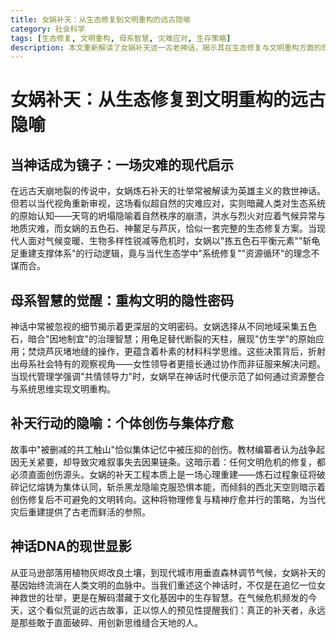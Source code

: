 ```yaml
---
title: 女娲补天：从生态修复到文明重构的远古隐喻
category: 社会科学
tags: [生态修复, 文明重构, 母系智慧, 灾难应对, 生存策略]
description: 本文重新解读了女娲补天这一古老神话，揭示其在生态修复与文明重构方面的现代意义。文章指出，女娲采取的五色石、神鳌足和芦灰等元素象征着系统性修复和资源循环利用的理念，与当代生态学观点不谋而合。此外，文中强调了母系智慧中的协作和系统思维在解决复杂问题上的重要性，并讨论了直面历史创伤对文明恢复的关键作用。通过这些分析，本文展示了古代神话中蕴含的宝贵生存智慧，为应对现代环境和社会挑战提供了独特的视角和启示。
---
```

# 女娲补天：从生态修复到文明重构的远古隐喻  

## 当神话成为镜子：一场灾难的现代启示  
在远古天崩地裂的传说中，女娲炼石补天的壮举常被解读为英雄主义的救世神话。但若以当代视角重新审视，这场看似超自然的灾难应对，实则暗藏人类对生态系统的原始认知——天穹的坍塌隐喻着自然秩序的崩溃，洪水与烈火对应着气候异常与地质灾难，而女娲的五色石、神鳌足与芦灰，恰似一套完整的生态修复方案。当现代人面对气候变暖、生物多样性锐减等危机时，女娲以"拣五色石平衡元素""斩龟足重建支撑体系"的行动逻辑，竟与当代生态学中"系统修复""资源循环"的理念不谋而合。  

## 母系智慧的觉醒：重构文明的隐性密码  
神话中常被忽视的细节揭示着更深层的文明密码。女娲选择从不同地域采集五色石，暗合"因地制宜"的治理智慧；用龟足替代断裂的天柱，展现"仿生学"的原始应用；焚烧芦灰堵地缝的操作，更蕴含着朴素的材料科学思维。这些决策背后，折射出母系社会特有的观察视角——女性领导者更擅长通过协作而非征服来解决问题。当现代管理学强调"共情领导力"时，女娲早在神话时代便示范了如何通过资源整合与系统思维实现文明重构。  

## 补天行动的隐喻：个体创伤与集体疗愈  
故事中"被删减的共工触山"恰似集体记忆中被压抑的创伤。教材编纂者认为战争起因无关紧要，却导致灾难叙事失去因果链条。这暗示着：任何文明危机的修复，都必须直面创伤源头。女娲的补天工程本质上是一场心理重建——炼石过程象征将破碎记忆熔铸为集体认同，斩杀黑龙隐喻克服恐惧本能，而倾斜的西北天空则暗示着创伤修复后不可避免的文明转向。这种将物理修复与精神疗愈并行的策略，为当代灾后重建提供了古老而鲜活的参照。  

## 神话DNA的现世显影  
从亚马逊部落用植物灰烬改良土壤，到现代城市用垂直森林调节气候，女娲补天的基因始终流淌在人类文明的血脉中。当我们重述这个神话时，不仅是在追忆一位女神救世的壮举，更是在解码潜藏于文化基因中的生存智慧。在气候危机频发的今天，这个看似荒诞的远古故事，正以惊人的预见性提醒我们：真正的补天者，永远是那些敢于直面破碎、用创新思维缝合天地的人。  